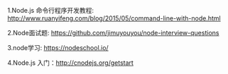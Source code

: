 1.Node.js 命令行程序开发教程: http://www.ruanyifeng.com/blog/2015/05/command-line-with-node.html

2.Node面试题: https://github.com/jimuyouyou/node-interview-questions

3.node学习: https://nodeschool.io/

4.Node.js 入门：http://cnodejs.org/getstart
